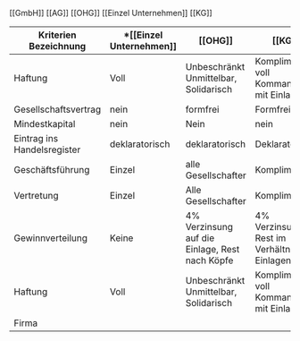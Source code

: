 [[GmbH]]
[[AG]]
[[OHG]]
[[Einzel Unternehmen]]
[[KG]]

| Kriterien Bezeichnung       | *[[Einzel Unternehmen]] | [[OHG]]                                        | [[KG]]                                         | *[[GmbH]]                 | [[AG]]      | *[[GbR]]            |
| --------------------------- | ----------------------- | ---------------------------------------------- | ---------------------------------------------- | ------------------------- | ----------- | ------------------- |
| Haftung                     | Voll                    | Unbeschränkt Unmittelbar, Solidarisch          | Komplimentär voll Kommanditist mit Einlage     | beschränkt                |             |                     |
| Gesellschaftsvertrag        | nein                    | formfrei                                       | Formfrei                                       | Notariell                 | Notariell   |                     |
| Mindestkapital              | nein                    | Nein                                           | nein                                           | 25000€                    | 50000€      |                     |
| Eintrag ins Handelsregister | deklaratorisch          | deklaratorisch                                 | Deklaratorisch                                 | Konstitutiv               | konstitutiv | Nein                |
| Geschäftsführung            | Einzel                  | alle Gesellschafter                            | Komplimentär                                   | Geschäftsführer           | Vorstand    |                     |
| Vertretung                  | Einzel                  | Alle Gesellschafter                            | Komplimentär                                   | Geschäftsführer           | Vorstand    |                     |
| Gewinnverteilung            | Keine                   | 4% Verzinsung auf die Einlage, Rest nach Köpfe | 4% Verzinsung, Rest im Verhältnis der Einlagen | Imverhältnis der Einlagen | Dividende   |                     |
| Haftung                     | Voll                    | Unbeschränkt Unmittelbar, Solidarisch          | Komplimentär voll Kommanditist mit Einlage     | beschränkt                | beschränkt  | Persönliche Haftung |
| Firma                       |                         |                                                |                                                |                           |             | Nein                |
